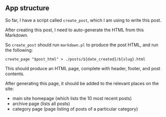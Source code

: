 

## App structure

So far, I have a script called `create_post`, which I am using to write this post.

After creating this post, I need to auto-generate the HTML from this Markdown.

So `create_post` should run `markdown.pl` to produce the post HTML, and run the following:

```
create_page "$post_html" > ./posts/${date_created}/${slug}.html
```

This should produce an HTML page, complete with header, footer, and post contents.

After generating this page, it should be added to the relevant places on the site:

* main site homepage (which lists the 10 most recent posts)
* archive page (lists all posts)
* category page (page listing of posts of a particular category)
